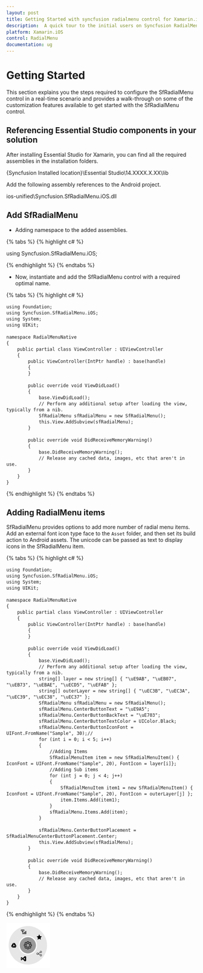 ```yaml
---
layout: post
title: Getting Started with syncfusion radialmenu control for Xamarin.iOS
description:  A quick tour to the initial users on Syncfusion RadialMenu control to get familiar to the control for Xamarin.iOS platform
platform: Xamarin.iOS
control: RadialMenu
documentation: ug
---
```


# Getting Started

This section explains you the steps required to configure the SfRadialMenu control in a real-time scenario and provides a walk-through on some of the customization features available to get started with the SfRadialMenu control.

## Referencing Essential Studio components in your solution

After installing Essential Studio for Xamarin, you can find all the required assemblies in the installation folders.

{Syncfusion Installed location}\Essential Studio\14.XXXX.X.XX\lib

Add the following assembly references to the Android project.

ios-unified\Syncfusion.SfRadialMenu.iOS.dll

## Add SfRadialMenu

* Adding namespace to the added assemblies. 

{% tabs %}
{% highlight c# %}

using Syncfusion.SfRadialMenu.iOS;

{% endhighlight %}
{% endtabs %}

* Now, instantiate and add the SfRadialMenu control with a required optimal name.

{% tabs %}
{% highlight c# %}		

    using Foundation;
    using Syncfusion.SfRadialMenu.iOS;
    using System;
    using UIKit;

    namespace RadialMenuNative
    {
        public partial class ViewController : UIViewController
        {
            public ViewController(IntPtr handle) : base(handle)
            {
            }

            public override void ViewDidLoad()
            {
                base.ViewDidLoad();
                // Perform any additional setup after loading the view, typically from a nib.
                SfRadialMenu sfRadialMenu = new SfRadialMenu();
                this.View.AddSubview(sfRadialMenu);
            }

            public override void DidReceiveMemoryWarning()
            {
                base.DidReceiveMemoryWarning();
                // Release any cached data, images, etc that aren't in use.
            }
        }
    }

{% endhighlight %}
{% endtabs %}

## Adding RadialMenu items

SfRadialMenu provides options to add more number of radial menu items. Add an external font icon type face to the `Asset` folder, and then set its build action to Android assets. The unicode can be passed as text to display icons in the SfRadialMenu item.

{% tabs %}
{% highlight c# %}

    using Foundation;
    using Syncfusion.SfRadialMenu.iOS;
    using System;
    using UIKit;

    namespace RadialMenuNative
    {
        public partial class ViewController : UIViewController
        {
            public ViewController(IntPtr handle) : base(handle)
            {
            }

            public override void ViewDidLoad()
            {
                base.ViewDidLoad();
                // Perform any additional setup after loading the view, typically from a nib.
                string[] layer = new string[] { "\uE9AB", "\uEB07", "\uEB73", "\uEBAE", "\uECD5", "\uEFAB" };
                string[] outerLayer = new string[] { "\uEC3B", "\uEC3A", "\uEC39", "\uEC38", "\uEC37" };
                SfRadialMenu sfRadialMenu = new SfRadialMenu();
                sfRadialMenu.CenterButtonText = "\uE9A5";
                sfRadialMenu.CenterButtonBackText = "\uE703";
                sfRadialMenu.CenterButtonTextColor = UIColor.Black;
                sfRadialMenu.CenterButtonIconFont = UIFont.FromName("Sample", 30);//
                for (int i = 0; i < 5; i++)
                {
                    //Adding Items
                    SfRadialMenuItem item = new SfRadialMenuItem() { IconFont = UIFont.FromName("Sample", 20), FontIcon = layer[i]};
                    //Adding Sub items
                    for (int j = 0; j < 4; j++)
                    {
                        SfRadialMenuItem item1 = new SfRadialMenuItem() { IconFont = UIFont.FromName("Sample", 20), FontIcon = outerLayer[j] };
                        item.Items.Add(item1);
                    }
                    sfRadialMenu.Items.Add(item);
                }

                sfRadialMenu.CenterButtonPlacement = SfRadialMenuCenterButtonPlacement.Center;
                this.View.AddSubview(sfRadialMenu);
            }

            public override void DidReceiveMemoryWarning()
            {
                base.DidReceiveMemoryWarning();
                // Release any cached data, images, etc that aren't in use.
            }
        }
    }

{% endhighlight %}
{% endtabs %}

![gettingstarted](images/overview.png)